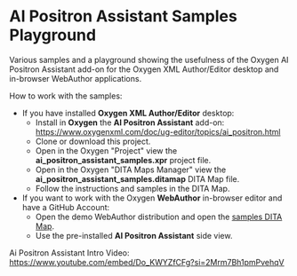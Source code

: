 # AI Positron Assistant Samples Playground
Various samples and a playground showing the usefulness of the Oxygen AI Positron Assistant add-on for the Oxygen XML Author/Editor desktop and in-browser WebAuthor applications. 

How to work with the samples:

 - If you have installed **Oxygen XML Author/Editor** desktop:
   - Install in **Oxygen** the **AI Positron Assistant** add-on: https://www.oxygenxml.com/doc/ug-editor/topics/ai_positron.html
   - Clone or download this project.
   - Open in the Oxygen "Project" view the **ai_positron_assistant_samples.xpr** project file.
   - Open in the Oxygen "DITA Maps Manager" view the **ai_positron_assistant_samples.ditamap** DITA Map file.
   - Follow the instructions and samples in the DITA Map.
 - If you want to work with the Oxygen **WebAuthor** in-browser editor and have a GitHub Account:
   - Open the demo WebAuthor distribution and open the [samples DITA Map](https://www.oxygenxml.com/oxygen-xml-web-author/app/oxygen.html?url=gitgh%3A%2F%2Fhttps%253A%252F%252Fgithub.com%252Foxygenxml-incubator%252Fai-positron-assistant-samples%2Fmain%2Fai_positron_assistant_samples.ditamap&ditamap=gitgh%3A%2F%2Fhttps%253A%252F%252Fgithub.com%252Foxygenxml-incubator%252Fai-positron-assistant-samples%2Fmain%2Fai_positron_assistant_samples.ditamap&showDitaMapView=true&editReferencesInPlace=true).
   - Use the pre-installed **AI Positron Assistant** side view.

Ai Positron Assistant Intro Video:
https://www.youtube.com/embed/Do_KWYZfCFg?si=2Mrm7Bh1pmPvehqV
